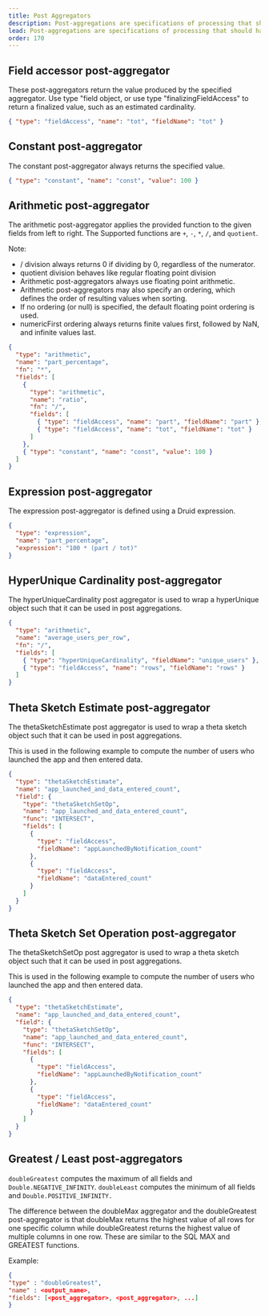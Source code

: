 ```yaml
---
title: Post Aggregators
description: Post-aggregations are specifications of processing that should happen on aggregated values as they come out of the timeseries DB in the TelemetryDeck Query Language.
lead: Post-aggregations are specifications of processing that should happen on aggregated values as they come out of the timeseries DB.
order: 170
---
```


## Field accessor post-aggregator

These post-aggregators return the value produced by the specified aggregator. Use type "field
object, or use type "finalizingFieldAccess" to return a finalized value, such as an estimated cardinality.

```json
{ "type": "fieldAccess", "name": "tot", "fieldName": "tot" }
```

## Constant post-aggregator

The constant post-aggregator always returns the specified value.

```json
{ "type": "constant", "name": "const", "value": 100 }
```

## Arithmetic post-aggregator

The arithmetic post-aggregator applies the provided function to the given fields from left to right. The
Supported functions are `+`, `-`, `*`, `/`, and `quotient`.

Note:

- / division always returns 0 if dividing by 0, regardless of the numerator.
- quotient division behaves like regular floating point division
- Arithmetic post-aggregators always use floating point arithmetic.
- Arithmetic post-aggregators may also specify an ordering, which defines the order of resulting values when sorting.
- If no ordering (or null) is specified, the default floating point ordering is used.
- numericFirst ordering always returns finite values first, followed by NaN, and infinite values last.

```json
{
  "type": "arithmetic",
  "name": "part_percentage",
  "fn": "*",
  "fields": [
    {
      "type": "arithmetic",
      "name": "ratio",
      "fn": "/",
      "fields": [
        { "type": "fieldAccess", "name": "part", "fieldName": "part" },
        { "type": "fieldAccess", "name": "tot", "fieldName": "tot" }
      ]
    },
    { "type": "constant", "name": "const", "value": 100 }
  ]
}
```

## Expression post-aggregator

The expression post-aggregator is defined using a Druid expression.

```json
{
  "type": "expression",
  "name": "part_percentage",
  "expression": "100 * (part / tot)"
}
```

## HyperUnique Cardinality post-aggregator

The hyperUniqueCardinality post aggregator is used to wrap a hyperUnique object such that it can be used in post aggregations.

```json
{
  "type": "arithmetic",
  "name": "average_users_per_row",
  "fn": "/",
  "fields": [
    { "type": "hyperUniqueCardinality", "fieldName": "unique_users" },
    { "type": "fieldAccess", "name": "rows", "fieldName": "rows" }
  ]
}
```

## Theta Sketch Estimate post-aggregator

The thetaSketchEstimate post aggregator is used to wrap a theta sketch object such that it can be used in post aggregations.

This is used in the following example to compute the number of users who launched the app and then entered data.

```json
{
  "type": "thetaSketchEstimate",
  "name": "app_launched_and_data_entered_count",
  "field": {
    "type": "thetaSketchSetOp",
    "name": "app_launched_and_data_entered_count",
    "func": "INTERSECT",
    "fields": [
      {
        "type": "fieldAccess",
        "fieldName": "appLaunchedByNotification_count"
      },
      {
        "type": "fieldAccess",
        "fieldName": "dataEntered_count"
      }
    ]
  }
}
```

## Theta Sketch Set Operation post-aggregator

The thetaSketchSetOp post aggregator is used to wrap a theta sketch object such that it can be used in post aggregations.

This is used in the following example to compute the number of users who launched the app and then entered data.

```json
{
  "type": "thetaSketchEstimate",
  "name": "app_launched_and_data_entered_count",
  "field": {
    "type": "thetaSketchSetOp",
    "name": "app_launched_and_data_entered_count",
    "func": "INTERSECT",
    "fields": [
      {
        "type": "fieldAccess",
        "fieldName": "appLaunchedByNotification_count"
      },
      {
        "type": "fieldAccess",
        "fieldName": "dataEntered_count"
      }
    ]
  }
}
```

## Greatest / Least post-aggregators

`doubleGreatest` computes the maximum of all fields and `Double.NEGATIVE_INFINITY`. `doubleLeast` computes the minimum of all fields and `Double.POSITIVE_INFINITY.`

The difference between the doubleMax aggregator and the doubleGreatest post-aggregator is that doubleMax returns the highest value of all rows for one specific column while doubleGreatest returns the highest value of multiple columns in one row. These are similar to the SQL MAX and GREATEST functions.

Example:

```json
{
"type" : "doubleGreatest",
"name" : <output_name>,
"fields": [<post_aggregator>, <post_aggregator>, ...]
}
```
